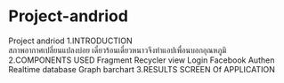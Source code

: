 # Project-andriod
Project andriod
1.INTRODUCTION
</br>
สภาพอากาศเปลี่ยนแปลงบ่อย เดี๋ยวร้อนเดี๋ยวหนาวจึงทำแอปเพื่อนบอกอุณหภูมิ
2.COMPONENTS USED
Fragment
Recycler view
Login Facebook Authen
Realtime database
Graph barchart
3.RESULTS SCREEN Of APPLICATION
